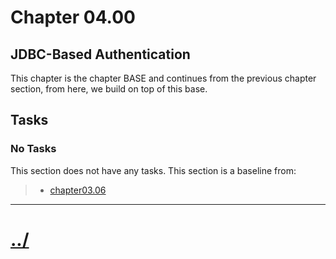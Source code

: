 # Chapter 04.00

## JDBC-Based Authentication
This chapter is the chapter BASE and continues from the previous
chapter section, from here, we build on top of this base.

## Tasks

### No Tasks
This section does not have any tasks.
This section is a baseline from:
>* [chapter03.06](../../chapter03/chapter03.06/)


---

# [../](../)
